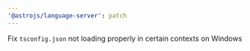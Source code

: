 ```yaml
---
'@astrojs/language-server': patch
---
```


Fix `tsconfig.json` not loading properly in certain contexts on Windows
